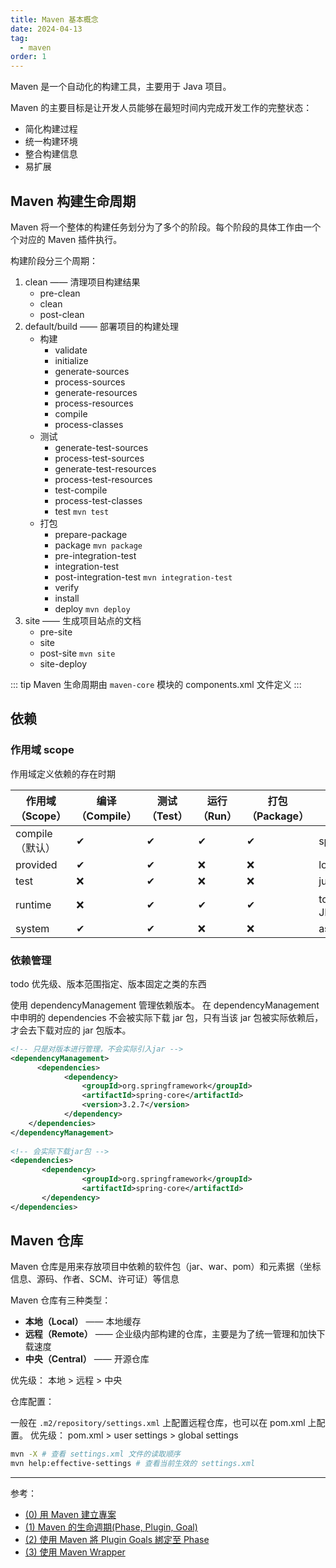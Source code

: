 ```yaml
---
title: Maven 基本概念
date: 2024-04-13
tag:
  - maven
order: 1
---
```


Maven 是一个自动化的构建工具，主要用于 Java 项目。

Maven 的主要目标是让开发人员能够在最短时间内完成开发工作的完整状态：

- 简化构建过程
- 统一构建环境
- 整合构建信息
- 易扩展

<!-- more -->

## Maven 构建生命周期

Maven 将一个整体的构建任务划分为了多个的阶段。每个阶段的具体工作由一个个对应的 Maven 插件执行。

构建阶段分三个周期：

1. clean —— 清理项目构建结果
   - pre\-clean
   - clean
   - post\-clean
1. default/build —— 部署项目的构建处理
   - 构建
     - validate
     - initialize
     - generate\-sources
     - process-sources
     - generate\-resources
     - process\-resources
     - compile
     - process\-classes
   - 测试
     - generate\-test\-sources
     - process\-test\-sources
     - generate\-test\-resources
     - process\-test\-resources
     - test\-compile
     - process-test\-classes
     - test `mvn test`
   - 打包
     - prepare\-package
     - package `mvn package`
     - pre\-integration\-test
     - integration\-test
     - post\-integration\-test `mvn integration-test`
     - verify
     - install
     - deploy `mvn deploy`
1. site —— 生成项目站点的文档
   - pre-site
   - site
   - post-site `mvn site`
   - site-deploy

::: tip
Maven 生命周期由 `maven-core` 模块的 components.xml 文件定义
:::

## 依赖

### 作用域 scope

作用域定义依赖的存在时期

| 作用域（Scope） | 编译（Compile） | 测试（Test） | 运行（Run） | 打包（Package） | 示例               |
| --------------- | --------------- | ------------ | ----------- | --------------- | ------------------ |
| compile（默认） | ✔               | ✔            | ✔           | ✔               | spring             |
| provided        | ✔               | ✔            | ❌          | ❌              | lombok             |
| test            | ❌              | ✔            | ❌          | ❌              | junit              |
| runtime         | ❌              | ✔            | ✔           | ✔               | tomcat、JDBCDriver |
| system          | ✔               | ✔            | ❌          | ❌              | asm                |

### 依赖管理

todo 优先级、版本范围指定、版本固定之类的东西

使用 dependencyManagement 管理依赖版本。
在 dependencyManagement 中申明的 dependencies 不会被实际下载 jar 包，只有当该 jar 包被实际依赖后，才会去下载对应的 jar 包版本。

```xml
<!-- 只是对版本进行管理，不会实际引入jar -->
<dependencyManagement>  
      <dependencies>  
            <dependency>  
                <groupId>org.springframework</groupId>  
                <artifactId>spring-core</artifactId>  
                <version>3.2.7</version>  
            </dependency>  
    </dependencies>  
</dependencyManagement>  
  
<!-- 会实际下载jar包 -->
<dependencies>  
       <dependency>  
                <groupId>org.springframework</groupId>  
                <artifactId>spring-core</artifactId>  
       </dependency>  
</dependencies>  
```

## Maven 仓库

Maven 仓库是用来存放项目中依赖的软件包（jar、war、pom）和元素据（坐标信息、源码、作者、SCM、许可证）等信息

Maven 仓库有三种类型：

- **本地（Local）** —— 本地缓存
- **远程（Remote）** —— 企业级内部构建的仓库，主要是为了统一管理和加快下载速度
- **中央（Central）** —— 开源仓库

优先级： 本地 > 远程 > 中央

仓库配置：

一般在 `.m2/repository/settings.xml` 上配置远程仓库，也可以在 pom.xml 上配置。
优先级： pom.xml > user settings > global settings

```bash
mvn -X # 查看 settings.xml 文件的读取顺序
mvn help:effective-settings # 查看当前生效的 settings.xml
```

---

参考：

- [(0) 用 Maven 建立專案](https://medium.com/learning-from-jhipster/0-%E7%94%A8maven%E5%BB%BA%E7%AB%8B%E5%B0%88%E6%A1%88-1f504f9a712b)
- [(1) Maven 的生命週期(Phase, Plugin, Goal)](https://medium.com/learning-from-jhipster/1-maven%E7%9A%84%E7%94%9F%E5%91%BD%E9%80%B1%E6%9C%9F-phase-plugin-goal-d69a2591dc45)
- [(2) 使用 Maven 將 Plugin Goals 綁定至 Phase](https://medium.com/learning-from-jhipster/2-%E5%B0%87-plugin-goals-%E7%B6%81%E5%AE%9A%E8%87%B3-phase-13c6b6b8d9bd)
- [(3) 使用 Maven Wrapper](https://medium.com/learning-from-jhipster/3-%E4%BD%BF%E7%94%A8-maven-wrapper-f4b7e460278)
